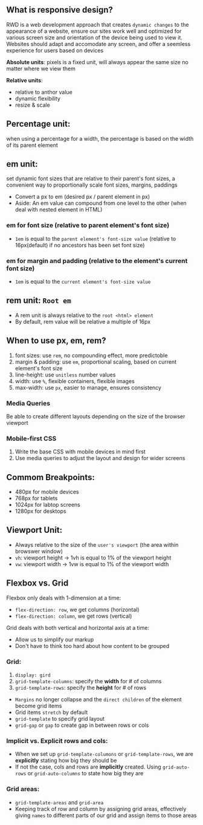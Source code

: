 ## What is responsive design?
RWD is a web development approach that creates `dynamic changes` to the appearance of a website, ensure our sites work well and optimized for various screen size and orientation of the device being used to view it. Websites should adapt and accomodate any screen, and offer a seemless experience for users based on devices 

**Absolute units**: pixels is a fixed unit, will always appear the same size no matter where we view them

**Relative units**: 
- relative to anthor value
- dynamic flexibility
- resize & scale

## Percentage unit: 
when using a percentage for a width, the percentage is based on the width of its parent element

## em unit: 
set dynamic font sizes that are relative to their parent's font sizes, a convenient way to proportionally scale font sizes, margins, paddings

- Convert a px to em (desired px / parent element in px)
- Aside: An em value can compound from one level to the other (when deal with nested element in HTML)

### em for font size (relative to parent element's font size)
- `1em` is equal to the `parent element's font-size value` (relative to 16px(default) if no ancestors has been set font size)

### em for margin and padding (relative to the element's current font size)
- `1em` is equal to the `current element's font-size value`

## rem unit: `Root em`
- A rem unit is always relative to the `root <html> element`
- By default, rem value will be relative a multiple of 16px

## When to use px, em, rem?
1. font sizes: use `rem`, no compounding effect, more predictoble
2. margin & padding: use `em`, proportional scaling, based on current element's font size
3. line-height: use `unitless` number values
4. width: use `%`, flexible containers, flexible images
5. max-width: use `px`, easier to manage, ensures consistency

### Media Queries
Be able to create different layouts depending on the size of the browser viewport

### Mobile-first CSS
1. Write the base CSS with mobile devices in mind first
2. Use media queries to adjust the layout and design for wider screens

## Commom Breakpoints:
- 480px for mobile devices
- 768px for tablets
- 1024px for labtop screens
- 1280px for desktops

## Viewport Unit:
- Always relative to the size of the `user's viewport` (the area within browswer window)
- `vh`: viewport height -> 1vh is equal to 1% of the viewport height
- `vw`: viewport width -> 1vw is equal to 1% of the viewport width

## Flexbox vs. Grid
Flexbox only deals with 1-dimension at a time:
- `flex-direction: row`, we get columns (horizontal)
- `flex-direction: column`, we get rows (vertical)

Grid deals with both vertical and horizontal axis at a time:
- Allow us to simplify our markup
- Don't have to think too hard about how content to be grouped

### Grid:
1. `display: gird` 
2. `grid-template-columns`: specify the **width** for # of columns
3. `grid-template-rows`: specify the **height** for # of rows

- `Margins` no longer collapse and the `direct children` of the element become grid items
- Grid items `stretch` by default
- `grid-template` to specify grid layout
- `grid-gap` or `gap` to create gap in between rows or cols

### Implicit vs. Explicit rows and cols:
- When we set up `grid-template-columons` or `grid-template-rows`, we are **explicitly** stating how big they should be
- If not the case, cols and rows are **implicitly** created. Using `grid-auto-rows` or `grid-auto-columns` to state how big they are

### Grid areas:
- `grid-template-areas` and `grid-area`
- Keeping track of row and column by assigning grid areas, effectively giving `names` to different parts of our grid and assign items to those areas
